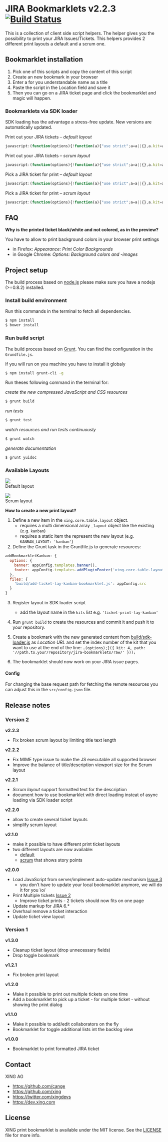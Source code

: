 # JIRA Bookmarklets v2.2.3 [![Build Status](https://travis-ci.org/cange/jira-bookmarklets.svg?branch=2.2.3)](https://travis-ci.org/cange/jira-bookmarklets)

This is a collection of client side script helpers.
The helper gives you the possibility to print your JIRA Issues/Tickets.
This helpers provides 2 different print layouts a default and a scrum one.

## Bookmarklet installation

1. Pick one of this scripts and copy the content of this script
2. Create an new bookmark in your browser
3. Enter a for you understandable name as a title
4. Paste the script in the Location field and save it
5. Then you can go on a JIRA ticket page and click the bookmarklet and magic will happen.

### Bookmarklets via SDK loader

SDK loading has the advantage a stress-free update. New versions are automatically updated.

Print out your JIRA tickets – *default layout*

``` javascript
javascript:(function(options){!function(a){"use strict";a=a||{},a.kit=a.kit||0,a.env=a.env||0,a.path=a.path||"//rawgit.com/cange/jira-bookmarklets/";var b=document,c=b.createElement("script"),d=["master","develop"],e=["ticket-print","add-ticket","ticket-print-lay-scrum","add-ticket-lay-scrum"],f=d[a.env],g=e[a.kit],h=a.path+f+"/build/"+g+"-bookmarklet.js";c.setAttribute("src",h),b.head.appendChild(c)}(options);}());
```

Print out your JIRA tickets – *scrum layout*

``` javascript
javascript:(function(options){!function(a){"use strict";a=a||{},a.kit=a.kit||0,a.env=a.env||0,a.path=a.path||"//rawgit.com/cange/jira-bookmarklets/";var b=document,c=b.createElement("script"),d=["master","develop"],e=["ticket-print","add-ticket","ticket-print-lay-scrum","add-ticket-lay-scrum"],f=d[a.env],g=e[a.kit],h=a.path+f+"/build/"+g+"-bookmarklet.js";c.setAttribute("src",h),b.head.appendChild(c)}(options);}({kit:2}));
```

Pick a JIRA ticket for print – *default layout*

``` javascript
javascript:(function(options){!function(a){"use strict";a=a||{},a.kit=a.kit||0,a.env=a.env||0,a.path=a.path||"//rawgit.com/cange/jira-bookmarklets/";var b=document,c=b.createElement("script"),d=["master","develop"],e=["ticket-print","add-ticket","ticket-print-lay-scrum","add-ticket-lay-scrum"],f=d[a.env],g=e[a.kit],h=a.path+f+"/build/"+g+"-bookmarklet.js";c.setAttribute("src",h),b.head.appendChild(c)}(options);}({kit:1}));
```

Pick a JIRA ticket for print – *scrum layout*

``` javascript
javascript:(function(options){!function(a){"use strict";a=a||{},a.kit=a.kit||0,a.env=a.env||0,a.path=a.path||"//rawgit.com/cange/jira-bookmarklets/";var b=document,c=b.createElement("script"),d=["master","develop"],e=["ticket-print","add-ticket","ticket-print-lay-scrum","add-ticket-lay-scrum"],f=d[a.env],g=e[a.kit],h=a.path+f+"/build/"+g+"-bookmarklet.js";c.setAttribute("src",h),b.head.appendChild(c)}(options);}({kit:3}));
```

## FAQ

**Why is the printed ticket black/white and not colored, as in the preview?**

You have to allow to print background colors in your browser print settings

- in Firefox: *Appearance: Print Color Backgrounds*
- in Google Chrome: *Options: Background colors and -images*


## Project setup

The build process based on [node.js](nodejs) please make sure you have a
nodejs (>=0.8.2) installed.

### Install build environment

Run this commands in the terminal to fetch all dependencies.

``` bash
$ npm install
$ bower install
```

### Run build script

The build process based on [Grunt](gruntjs). You can find the configuration in
the `Grundfile.js`.

If you will run on you machine you have to install it globaly

``` bash
$ npm install grunt-cli -g
```

Run theses following command in the terminal for:

_create the new compressed JavaScript and CSS resources_

``` bash
$ grunt build
```

_run tests_

``` bash
$ grunt test
```

_watch resources and run tests continuously_

``` bash
$ grunt watch
```

_generate documentation_

``` bash
$ grunt yuidoc
```

### Available Layouts

<img src="screenshots/default-layout-example.png"><br>
Default layout

<img src="screenshots/scrum-layout-example.png"><br>
Scrum layout

**How to create a new print layout?**

1. Define a new item in the `xing.core.table.layout` object.
   - requires a multi dimensional array `_layout` object like the existing (e.g. `kanban`)
   - requires a static item the represent the new layout (e.g. `KANBAN_LAYOUT: 'kanban'`)
2. Define the Grunt task in the Gruntfile.js to generate resources:

``` javascript
addBookmarkletKanban: {
  options: {
    banner: appConfig.templates.banner(),
    footer: appConfig.templates.addPluginFooter('xing.core.table.layout.KANBAN_LAYOUT')
  },
  files: {
    'build/add-ticket-lay-kanban-bookmarklet.js': appConfig.src
  }
}
```

3. Register layout in SDK loader script
   - add the layout name in the `kits` list e.g. `'ticket-print-lay-kanban'`

4. Run `grunt build` to create the resources and commit it and push it to your repository.

5. Create a bookmark with the new generated content from [build/sdk-loader.js](build/sdk-loader.js) as _Location URL_ and set the index number of the kit that you want to use at the end of the line:
   `…(options);}({ kit: 4, path: '//path.to.your/repository/jira-bookmarklets/raw/' }));`

6. The bookmarklet should now work on your JIRA issue pages.

#### Config

For changing the base request path for fetching the remote resources you can
adjust this in the `src/config.json` file.

[nodejs]:http://nodejs.org
[gruntjs]:http://gruntjs.com

## Release notes

### Version 2

**v2.2.3**

- Fix broken scrum layout by limiting title text length

**v2.2.2**

- Fix MIME type issue to make the JS executable all supported browser
- Improve the balance of title/description viewport size for the Scrum layout

**v2.2.1**

- *Scrum layout* support formatted text for the description
- document how to use bookmarklet with direct loading insteat of async loading via SDK loader script

**v2.2.0**

- allow to create several ticket layouts
- simplify scrum layout

**v2.1.0**

- make it possible to have different print ticket layouts
- two different layouts are now available:
  - [default](screenshots/default-layout-example.png)
  - [scrum](screenshots/scrum-layout-example.png) that shows story points

**v2.0.0**

- Load JavaScript from server/implement auto-update mechanism [Issue 3](https://rawgit.com/cange/jira-bookmarklets/issues/3)
  * you don’t have to update your local bookmarklet anymore, we will do it for you \o/
- Print Multiple tickets [Issue 2](https://rawgit.com/cange/jira-bookmarklets/issues/2)
  * Improve ticket prints - 2 tickets should now fits on one page
- Update markup for JIRA 6.*
- Overhaul remove a ticket interaction
- Update ticket view layout

### Version 1

**v1.3.0**

- Cleanup ticket layout (drop unnecessary fields)
- Drop toggle bookmark

**v1.2.1**

- Fix broken print layout

**v1.2.0**

- Make it possible to print out multiple tickets on one time
- Add a bookmarklet to pick up a ticket - for multiple ticket - without showing the print dialog

**v1.1.0**

- Make it possible to add/edit collaborators on the fly
- Bookmarklet for toggle additional lists int the backlog view

**v1.0.0**

- Bookmarklet to print formatted JIRA ticket

## Contact

XING AG

- https://github.com/cange
- https://github.com/xing
- https://twitter.com/xingdevs
- https://dev.xing.com

## License

XING print bookmarklet is available under the MIT license. See the [LICENSE](/cange/jira-bookmarklets/blob/master/LICENSE) file for more info.
